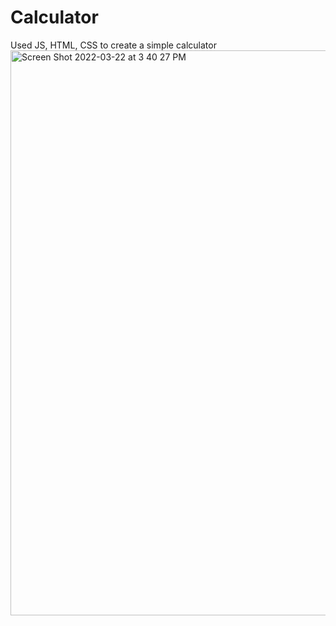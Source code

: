 # Calculator
Used JS, HTML, CSS to create a simple calculator
<img width="904" alt="Screen Shot 2022-03-22 at 3 40 27 PM" src="https://user-images.githubusercontent.com/23690711/159562423-b49596eb-f2d1-44a1-9524-559925bea61f.png">
